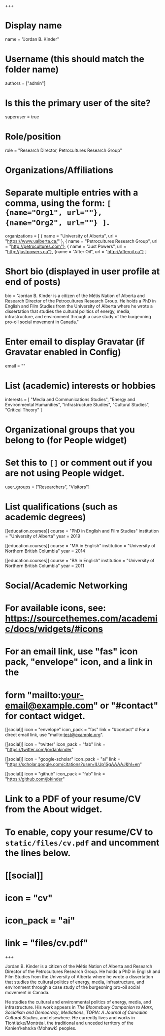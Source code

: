 +++
# Display name
name = "Jordan B. Kinder"

# Username (this should match the folder name)
authors = ["admin"]

# Is this the primary user of the site?
superuser = true

# Role/position
role = "Research Director, Petrocultures Research Group"

# Organizations/Affiliations
#   Separate multiple entries with a comma, using the form: `[ {name="Org1", url=""}, {name="Org2", url=""} ]`.
organizations = [ { name = "University of Alberta", url = "https://www.ualberta.ca/" }, { name = "Petrocultures Research Group", url = "http://petrocultures.com"}, { name = "Just Powers", url = "http://justpowers.ca"}, {name = "After Oil", url = "http://afteroil.ca"} ]

# Short bio (displayed in user profile at end of posts)
bio = "Jordan B. Kinder is a citizen of the Métis Nation of Alberta and Research Director of the Petrocultures Research Group. He holds a PhD in English and Film Studies from the University of Alberta where he wrote a dissertation that studies the cultural politics of energy, media, infrastructure, and environment through a case study of the burgeoning pro-oil social movement in Canada."

# Enter email to display Gravatar (if Gravatar enabled in Config)
email = ""

# List (academic) interests or hobbies
interests = [
  "Media and Communications Studies",
  "Energy and Environmental Humanities",
  "Infrastructure Studies",
  "Cultural Studies",
  "Critical Theory"
]

# Organizational groups that you belong to (for People widget)
#   Set this to `[]` or comment out if you are not using People widget.
user_groups = ["Researchers", "Visitors"]

# List qualifications (such as academic degrees)
[[education.courses]]
  course = "PhD in English and Film Studies"
  institution = "University of Alberta"
  year = 2019

[[education.courses]]
  course = "MA in English"
  institution = "University of Northern British Columbia"
  year = 2014

[[education.courses]]
  course = "BA in English"
  institution = "University of Northern British Columbia"
  year = 2011

# Social/Academic Networking
# For available icons, see: https://sourcethemes.com/academic/docs/widgets/#icons
#   For an email link, use "fas" icon pack, "envelope" icon, and a link in the
#   form "mailto:your-email@example.com" or "#contact" for contact widget.

[[social]]
  icon = "envelope"
  icon_pack = "fas"
  link = "#contact"  # For a direct email link, use "mailto:test@example.org".

[[social]]
  icon = "twitter"
  icon_pack = "fab"
  link = "https://twitter.com/jordankinder"

[[social]]
  icon = "google-scholar"
  icon_pack = "ai"
  link = "https://scholar.google.com/citations?user=ILUp1SgAAAAJ&hl=en"

[[social]]
  icon = "github"
  icon_pack = "fab"
  link = "https://github.com/jbkinder"

# Link to a PDF of your resume/CV from the About widget.
# To enable, copy your resume/CV to `static/files/cv.pdf` and uncomment the lines below.
# [[social]]
#   icon = "cv"
#   icon_pack = "ai"
#   link = "files/cv.pdf"

+++

Jordan B. Kinder is a citizen of the Métis Nation of Alberta and Research Director of the Petrocultures Research Group. He holds a PhD in English and Film Studies from the University of Alberta where he wrote a dissertation that studies the cultural politics of energy, media, infrastructure, and environment through a case study of the burgeoning pro-oil social movement in Canada.

He studies the cultural and environmental politics of energy, media, and infrastructure. His work appears in *The Bloomsbury Companion to Marx*, *Socialism and Democracy*, *Mediations*, *TOPIA: A Journal of Canadian Cultural Studies*, and elsewhere. He currently lives and works in Tiohtiá:ke/Montréal, the traditional and unceded territory of the Kanien’keha:ka (Mohawk) peoples.

